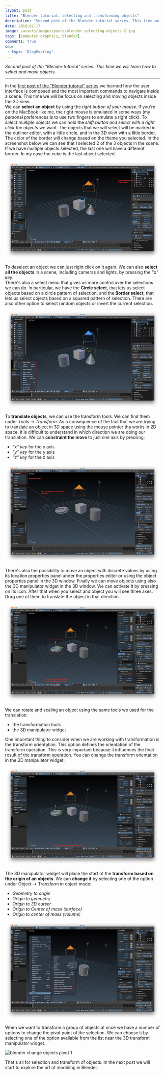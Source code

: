 ```yaml
---
layout: post
title: "Blender tutorial: selecting and transforming objects"
description: "Second post of the Blender tutorial series. This time we will learn how to select and move objects."
date: 2018-02-17
image: /assets/images/posts/blender-selecting-objects-2.jpg
tags: [computer graphics, blender]
comments: true
seo:
 - type: "BlogPosting"
---
```


*Second post of the "Blender tutorial" series. This time we will learn how to select and move objects.*

---

In the [first post of the "Blender tutorial" series](/2018/01/31/blender-tutorial-1-user-interface.html "Blender 
tutorial: user interface") we learned how the user interface is composed and the most important commands to navigate 
inside a scene. This time we will be focus on selecting and moving objects inside the 3D view.  
We can **select an object** by using the *right button of your mouse*. If you're on the MacBook like me, the right 
mouse is emulated in some ways (my personal preferences is to use two fingers to emulate a right click). To *select multiple
 objects* we can hold the *shift button and select with a right click the objects* we want. The objects that we will 
 select will be marked in the outliner editor, with a little circle, and in the 3D view with a little border. The 
 color of the border will change based on the theme you selected. In the screenshot below we can see that I selected
  2 of the 3 objects in the scene. If we have multiple objects selected, the last one will have a different border. 
  In my case the cube is the last object selected.
  
![blender selecting objects 1](/assets/images/posts/blender-selecting-objects-1.jpg "blender selecting objects 1")


To deselect an object we can just right click on it again. We can also **select all the objects** in a scene, 
including cameras and lights, by pressing the *"a" key*.  
There's also a select menu that gives us more control over the selections we can do. In particular, we have the 
**Circle select**, that lets us select objects based on a circle pattern of selection, and the **Border select**, that 
lets us select objects based on a squared pattern of selection. There are also other option to select random objects
 or invert the current selection.
 
![blender selecting objects 2](/assets/images/posts/blender-selecting-objects-2.jpg "blender selecting objects 2")

To **translate objects**, we can use the transform tools. We can find them under *Tools -> Transform*. As a 
consequence of the fact that we are trying to translate an object in 3D space using the mouse pointer tha works in 2D space, it is 
difficult to understand in which direction we are doing our translation. We can **constraint the move** to just 
one axis by pressing:

* *"x" key* for the x axis
* *"y" key* for the y axis
* *"z" key* for the z axis

![blender moving objects 1](/assets/images/posts/blender-translating-objects-1.jpg "blender moving objects 1")

There's also the possibility to move an object with discrete values by using its location properties panel under the 
properties editor or using the object properties panel in the 3D window. Finally we can move objects using also the 
3D manipulator widget in the 3D window. We can activate it by pressing on its icon. After that when you select and 
object you will see three axes. Drag one of them to translate the object in that direction.

![blender moving objects 2](/assets/images/posts/blender-translating-objects-2.jpg "blender moving objects 2")

We can rotate and scaling an object using the same tools we used for the translation:

* the transformation tools
* the 3D manipulator widget

One important thing to consider when we are working with transformation is the transform orientation. This option 
defines the orientation of the transform operation. This is very important because it influences the final result of 
the transform operation. You can change the transform orientation in the 3D manipulator widget.

![blender moving objects 3](/assets/images/posts/blender-translating-objects-3.jpg "blender moving objects 3")

The 3D manipulator widget will place the start of the **transform based on the origin of an objects**. We can 
**change it** by selecting one of the option under Object -> Transform in object mode:

* *Geometry to origin*
* *Origin to geometry*
* *Origin to 3D cursor*
* *Origin to Center of mass (surface)*
* *Origin to center of mass (volume)*

![blender change objects origin 1](/assets/images/posts/blender-change-origin-objects-1.jpg "blender change objects origin 1")

When we want to transform a group of objects at once we have a number of options to change the pivot point of the 
selection. We can choose it by selecting one of the option available from the list near the 3D transform manipulator 
widget.

![blender change objects pivot 1](/assets/images/posts/blender-change-pivot-objects-1.jpg "blender change objects 
pivot 1")

That's all for selection and transform of objects. In the next post we will start to explore the art of modeling in 
Blender.

